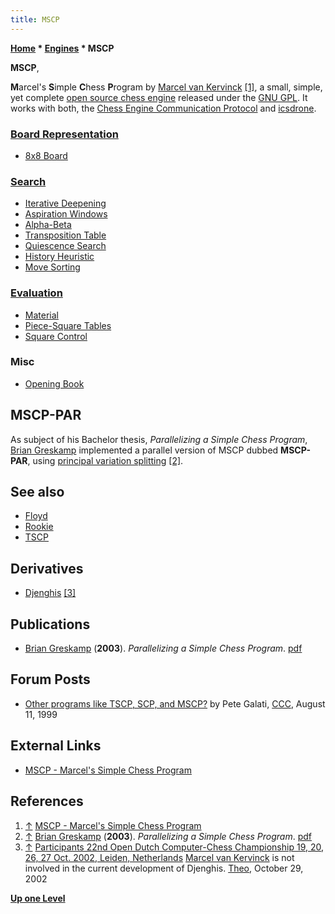 ```yaml
---
title: MSCP
---
```

**[Home](Home "Home") \* [Engines](Engines "Engines") \* MSCP**


**MSCP**,  

**M**arcel's **S**imple **C**hess **P**rogram by [Marcel van Kervinck](Marcel_van_Kervinck "Marcel van Kervinck") <a id="cite-note-1" href="#cite-ref-1">[1]</a>, a small, simple, yet complete [open source chess engine](Category:Open_Source "Category:Open Source") released under the [GNU GPL](Free_Software_Foundation#GPL "Free Software Foundation"). It works with both, the [Chess Engine Communication Protocol](Chess_Engine_Communication_Protocol "Chess Engine Communication Protocol") and [icsdrone](index.php?title=Icsdrone&action=edit&redlink=1 "Icsdrone (page does not exist)"). 



### [Board Representation](Board_Representation "Board Representation")


* [8x8 Board](8x8_Board "8x8 Board")


### [Search](Search "Search")


* [Iterative Deepening](Iterative_Deepening "Iterative Deepening")
* [Aspiration Windows](Aspiration_Windows "Aspiration Windows")
* [Alpha-Beta](Alpha-Beta "Alpha-Beta")
* [Transposition Table](Transposition_Table "Transposition Table")
* [Quiescence Search](Quiescence_Search "Quiescence Search")
* [History Heuristic](History_Heuristic "History Heuristic")
* [Move Sorting](Move_Ordering "Move Ordering")


### [Evaluation](Evaluation "Evaluation")


* [Material](Material "Material")
* [Piece-Square Tables](Piece-Square_Tables "Piece-Square Tables")
* [Square Control](Square_Control "Square Control")


### Misc


* [Opening Book](Opening_Book "Opening Book")


## MSCP-PAR


As subject of his Bachelor thesis, *Parallelizing a Simple Chess Program*, [Brian Greskamp](index.php?title=Brian_Greskamp&action=edit&redlink=1 "Brian Greskamp (page does not exist)") implemented a parallel version of MSCP dubbed **MSCP-PAR**, using [principal variation splitting](Parallel_Search#PrincipalVariationSplitting "Parallel Search") <a id="cite-note-2" href="#cite-ref-2">[2]</a>.



## See also


* [Floyd](Floyd "Floyd")
* [Rookie](Rookie "Rookie")
* [TSCP](TSCP "TSCP")


## Derivatives


* [Djenghis](index.php?title=Djenghis&action=edit&redlink=1 "Djenghis (page does not exist)") <a id="cite-note-3" href="#cite-ref-3">[3]</a>


## Publications


* [Brian Greskamp](index.php?title=Brian_Greskamp&action=edit&redlink=1 "Brian Greskamp (page does not exist)") (**2003**). *Parallelizing a Simple Chess Program*. [pdf](https://pdfs.semanticscholar.org/8e1b/da134a45bd362c61827e99fd1e2cb624079d.pdf)


## Forum Posts


* [Other programs like TSCP, SCP, and MSCP?](https://www.stmintz.com/ccc/index.php?id=64315) by Pete Galati, [CCC](CCC "CCC"), August 11, 1999


## External Links


* [MSCP - Marcel's Simple Chess Program](http://marcelk.net/mscp/)


## References


1. <a id="cite-ref-1" href="#cite-note-1">↑</a> [MSCP - Marcel's Simple Chess Program](http://marcelk.net/mscp/)
2. <a id="cite-ref-2" href="#cite-note-2">↑</a> [Brian Greskamp](index.php?title=Brian_Greskamp&action=edit&redlink=1 "Brian Greskamp (page does not exist)") (**2003**). *Parallelizing a Simple Chess Program*. [pdf](https://pdfs.semanticscholar.org/8e1b/da134a45bd362c61827e99fd1e2cb624079d.pdf)
3. <a id="cite-ref-3" href="#cite-note-3">↑</a> [Participants 22nd Open Dutch Computer-Chess Championship 19, 20, 26, 27 Oct. 2002, Leiden, Netherlands](http://old.csvn.nl/partic02.html) [Marcel van Kervinck](Marcel_van_Kervinck "Marcel van Kervinck") is not involved in the current development of Djenghis. [Theo](Theo_van_der_Storm "Theo van der Storm"), October 29, 2002

**[Up one Level](Engines "Engines")**







 
